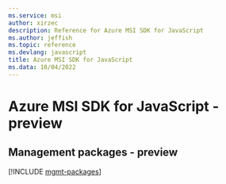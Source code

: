 ```yaml
---
ms.service: msi
author: xirzec
description: Reference for Azure MSI SDK for JavaScript
ms.author: jeffish
ms.topic: reference
ms.devlang: javascript
title: Azure MSI SDK for JavaScript
ms.data: 10/04/2022
---
```

# Azure MSI SDK for JavaScript - preview

## Management packages - preview
[!INCLUDE [mgmt-packages](msi-mgmt-index.md)]